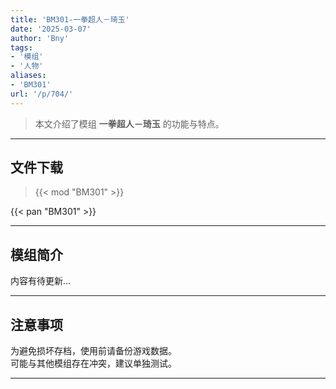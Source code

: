 ```yaml
---
title: 'BM301-一拳超人－琦玉'
date: '2025-03-07'
author: 'Bny'
tags:
- '模组'
- '人物'
aliases:
- 'BM301'
url: '/p/704/'
---
```


> 本文介绍了模组 **一拳超人－琦玉** 的功能与特点。

---

## 文件下载  

> {{< mod "BM301" >}}  

{{< pan "BM301" >}}  

---

## 模组简介

>  
内容有待更新...  

---

## 注意事项

>  
为避免损坏存档，使用前请备份游戏数据。  
可能与其他模组存在冲突，建议单独测试。  

---

